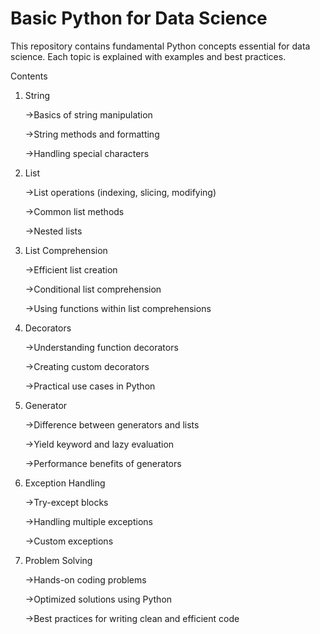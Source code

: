 # Basic Python for Data Science
This repository contains fundamental Python concepts essential for data science. Each topic is explained with examples and best practices.

Contents

1. String

   ->Basics of string manipulation

   ->String methods and formatting

   ->Handling special characters

2. List

   ->List operations (indexing, slicing, modifying)

   ->Common list methods

   ->Nested lists

3. List Comprehension

   ->Efficient list creation

   ->Conditional list comprehension

   ->Using functions within list comprehensions

4. Decorators

   ->Understanding function decorators

   ->Creating custom decorators

   ->Practical use cases in Python

5. Generator

   ->Difference between generators and lists

   ->Yield keyword and lazy evaluation

   ->Performance benefits of generators

6. Exception Handling

   ->Try-except blocks

   ->Handling multiple exceptions

   ->Custom exceptions

7. Problem Solving

   ->Hands-on coding problems

   ->Optimized solutions using Python

   ->Best practices for writing clean and efficient code


